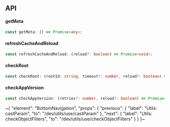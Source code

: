 

## API

#### getMeta

```ts
const getMeta: () => Promise<any>;
```

#### refreshCacheAndReload

```ts
const refreshCacheAndReload: (reload?: boolean) => Promise<void>;
```

#### checkRoot

```ts
const checkRoot: (rootId: string, timeout?: number, reload?: boolean) => Promise<boolean>;
```

#### checkAppVersion

```ts
const checkAppVersion: (retries?: number, reload?: boolean) => Promise<boolean>;
```


~{
  "element": "BottomNavigation",
  "props": {
    "previous": {
      "label": "Utils: castParam",
      "to": "/dev/utils/use/castParam"
    },
    "next": {
      "label": "Utils: checkObjectFilters",
      "to": "/dev/utils/use/checkObjectFilters"
    }
  }
}~